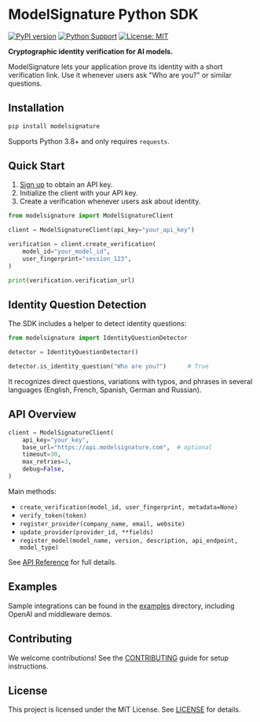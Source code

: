 # ModelSignature Python SDK

[![PyPI version](https://badge.fury.io/py/modelsignature.svg)](https://badge.fury.io/py/modelsignature)
[![Python Support](https://img.shields.io/pypi/pyversions/modelsignature.svg)](https://pypi.org/project/modelsignature/)
[![License: MIT](https://img.shields.io/badge/License-MIT-yellow.svg)](https://opensource.org/licenses/MIT)

**Cryptographic identity verification for AI models.**

ModelSignature lets your application prove its identity with a short verification link. Use it whenever users ask "Who are you?" or similar questions.

## Installation

```bash
pip install modelsignature
```

Supports Python 3.8+ and only requires `requests`.

## Quick Start

1. [Sign up](https://modelsignature.com) to obtain an API key.
2. Initialize the client with your API key.
3. Create a verification whenever users ask about identity.

```python
from modelsignature import ModelSignatureClient

client = ModelSignatureClient(api_key="your_api_key")

verification = client.create_verification(
    model_id="your_model_id",
    user_fingerprint="session_123",
)

print(verification.verification_url)
```

## Identity Question Detection

The SDK includes a helper to detect identity questions:

```python
from modelsignature import IdentityQuestionDetector

detector = IdentityQuestionDetector()

detector.is_identity_question("Who are you?")      # True
```

It recognizes direct questions, variations with typos, and phrases in several languages (English, French, Spanish, German and Russian).

## API Overview

```python
client = ModelSignatureClient(
    api_key="your_key",
    base_url="https://api.modelsignature.com",  # optional
    timeout=30,
    max_retries=3,
    debug=False,
)
```

Main methods:

- `create_verification(model_id, user_fingerprint, metadata=None)`
- `verify_token(token)`
- `register_provider(company_name, email, website)`
- `update_provider(provider_id, **fields)`
- `register_model(model_name, version, description, api_endpoint, model_type)`

See [API Reference](docs/api_reference.md) for full details.

## Examples

Sample integrations can be found in the [examples](examples/) directory, including OpenAI and middleware demos.

## Contributing

We welcome contributions! See the [CONTRIBUTING](CONTRIBUTING.md) guide for setup instructions.

## License

This project is licensed under the MIT License. See [LICENSE](LICENSE) for details.

